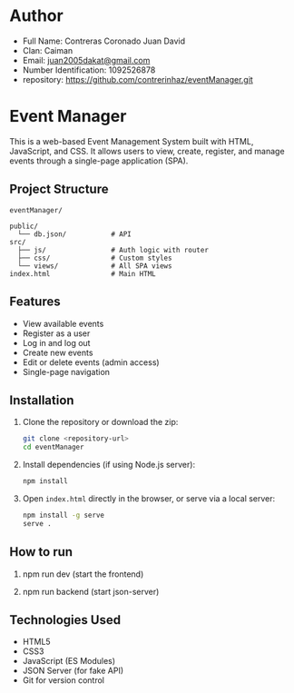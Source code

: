 # Author

- Full Name: Contreras Coronado Juan David
- Clan: Caiman
- Email: juan2005dakat@gmail.com
- Number Identification: 1092526878
- repository: https://github.com/contrerinhaz/eventManager.git


# Event Manager

This is a web-based Event Management System built with HTML, JavaScript, and CSS. It allows users to view, create, register, and manage events through a single-page application (SPA).

## Project Structure

```
eventManager/

public/
  └── db.json/           # API
src/
  ├── js/                # Auth logic with router
  ├── css/               # Custom styles
  └── views/             # All SPA views
index.html               # Main HTML
```

## Features

- View available events
- Register as a user
- Log in and log out
- Create new events
- Edit or delete events (admin access)
- Single-page navigation

## Installation

1. Clone the repository or download the zip:
   ```bash
   git clone <repository-url>
   cd eventManager
   ```

2. Install dependencies (if using Node.js server):
   ```bash
   npm install
   ```

3. Open `index.html` directly in the browser, or serve via a local server:
   ```bash
   npm install -g serve
   serve .
   ```

## How to run

1. npm run dev (start the frontend)

2. npm run backend (start json-server)

## Technologies Used

- HTML5
- CSS3
- JavaScript (ES Modules)
- JSON Server (for fake API)
- Git for version control

